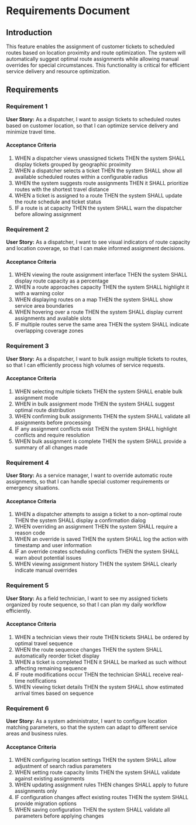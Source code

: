 # Requirements Document

## Introduction

This feature enables the assignment of customer tickets to scheduled routes based on location proximity and route optimization. The system will automatically suggest optimal route assignments while allowing manual overrides for special circumstances. This functionality is critical for efficient service delivery and resource optimization.

## Requirements

### Requirement 1

**User Story:** As a dispatcher, I want to assign tickets to scheduled routes based on customer location, so that I can optimize service delivery and minimize travel time.

#### Acceptance Criteria

1. WHEN a dispatcher views unassigned tickets THEN the system SHALL display tickets grouped by geographic proximity
2. WHEN a dispatcher selects a ticket THEN the system SHALL show all available scheduled routes within a configurable radius
3. WHEN the system suggests route assignments THEN it SHALL prioritize routes with the shortest travel distance
4. WHEN a ticket is assigned to a route THEN the system SHALL update the route schedule and ticket status
5. IF a route is at capacity THEN the system SHALL warn the dispatcher before allowing assignment

### Requirement 2

**User Story:** As a dispatcher, I want to see visual indicators of route capacity and location coverage, so that I can make informed assignment decisions.

#### Acceptance Criteria

1. WHEN viewing the route assignment interface THEN the system SHALL display route capacity as a percentage
2. WHEN a route approaches capacity THEN the system SHALL highlight it with a warning color
3. WHEN displaying routes on a map THEN the system SHALL show service area boundaries
4. WHEN hovering over a route THEN the system SHALL display current assignments and available slots
5. IF multiple routes serve the same area THEN the system SHALL indicate overlapping coverage zones

### Requirement 3

**User Story:** As a dispatcher, I want to bulk assign multiple tickets to routes, so that I can efficiently process high volumes of service requests.

#### Acceptance Criteria

1. WHEN selecting multiple tickets THEN the system SHALL enable bulk assignment mode
2. WHEN in bulk assignment mode THEN the system SHALL suggest optimal route distribution
3. WHEN confirming bulk assignments THEN the system SHALL validate all assignments before processing
4. IF any assignment conflicts exist THEN the system SHALL highlight conflicts and require resolution
5. WHEN bulk assignment is complete THEN the system SHALL provide a summary of all changes made

### Requirement 4

**User Story:** As a service manager, I want to override automatic route assignments, so that I can handle special customer requirements or emergency situations.

#### Acceptance Criteria

1. WHEN a dispatcher attempts to assign a ticket to a non-optimal route THEN the system SHALL display a confirmation dialog
2. WHEN overriding an assignment THEN the system SHALL require a reason code
3. WHEN an override is saved THEN the system SHALL log the action with timestamp and user information
4. IF an override creates scheduling conflicts THEN the system SHALL warn about potential issues
5. WHEN viewing assignment history THEN the system SHALL clearly indicate manual overrides

### Requirement 5

**User Story:** As a field technician, I want to see my assigned tickets organized by route sequence, so that I can plan my daily workflow efficiently.

#### Acceptance Criteria

1. WHEN a technician views their route THEN tickets SHALL be ordered by optimal travel sequence
2. WHEN the route sequence changes THEN the system SHALL automatically reorder ticket display
3. WHEN a ticket is completed THEN it SHALL be marked as such without affecting remaining sequence
4. IF route modifications occur THEN the technician SHALL receive real-time notifications
5. WHEN viewing ticket details THEN the system SHALL show estimated arrival times based on sequence

### Requirement 6

**User Story:** As a system administrator, I want to configure location matching parameters, so that the system can adapt to different service areas and business rules.

#### Acceptance Criteria

1. WHEN configuring location settings THEN the system SHALL allow adjustment of search radius parameters
2. WHEN setting route capacity limits THEN the system SHALL validate against existing assignments
3. WHEN updating assignment rules THEN changes SHALL apply to future assignments only
4. IF configuration changes affect existing routes THEN the system SHALL provide migration options
5. WHEN saving configuration THEN the system SHALL validate all parameters before applying changes
